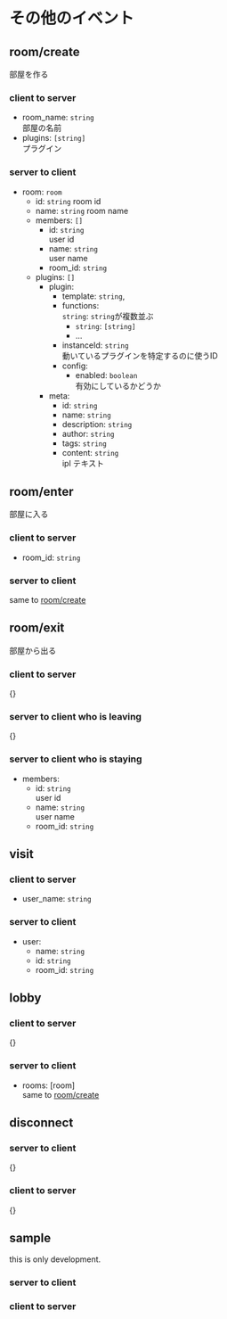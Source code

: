 # その他のイベント

## room/create
部屋を作る
### client to server
- room_name: `string`  
部屋の名前
- plugins: `[string]`  
プラグイン
### server to client 
- room: `room`
  - id: `string`
  room id
  - name: `string`
  room name
  - members: `[]`
    - id: `string`  
    user id
    - name: `string`  
    user name
    - room_id: `string`  
  - plugins: `[]`
    - plugin:
      - template: `string`,
      - functions:  
        `string`: `string`が複数並ぶ 
        - `string`: `[string]`
        - ...
      - instanceId: `string`  
      動いているプラグインを特定するのに使うID
      - config:
        - enabled: `boolean`  
        有効にしているかどうか
    - meta: 
      - id: `string`
      - name: `string`
      - description: `string`
      - author: `string`
      - tags: `string`
      - content: `string`  
      ipl テキスト

## room/enter
部屋に入る
### client to server
- room_id: `string`
### server to client 
same to [room/create](#roomcreate)

## room/exit
部屋から出る
### client to server
{}
### server to client who is leaving
{}
### server to client who is staying
- members: 
  - id: `string`  
  user id
  - name: `string`  
  user name
  - room_id: `string`  
  
## visit
### client to server
- user_name: `string`
### server to client 
- user:
  - name: `string`
  - id: `string`
  - room_id: `string`

## lobby
### client to server
{}
### server to client 
- rooms: [room]  
same to [room/create](#roomcreate)

## disconnect
### server to client 
{}
### client to server
{}

## sample
this is only development.
### server to client 
### client to server

